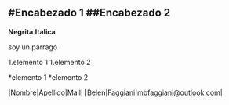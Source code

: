 #Encabezado 1
##Encabezado 2
---
**Negrita**
__Italica__

soy un parrago

1.elemento 1
1.elemento 2

*elemento 1
*elemento 2

|Nombre|Apellido|Mail|
|Belen|Faggiani|mbfaggiani@outlook.com|


